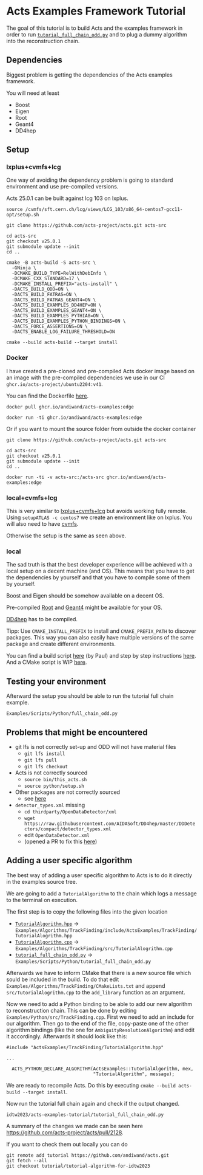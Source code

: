 # Acts Examples Framework Tutorial

The goal of this tutorial is to build Acts and the examples framework in order to run [`tutorial_full_chain_odd.py`](tutorial_full_chain_odd.py) and to plug a dummy algorithm into the reconstruction chain.

## Dependencies

Biggest problem is getting the dependencies of the Acts examples framework.

You will need at least

- Boost
- Eigen
- Root
- Geant4
- DD4hep

## Setup

### lxplus+cvmfs+lcg

One way of avoiding the dependency problem is going to standard environment and use pre-compiled versions.

Acts 25.0.1 can be built against lcg 103 on lxplus.

```
source /cvmfs/sft.cern.ch/lcg/views/LCG_103/x86_64-centos7-gcc11-opt/setup.sh

git clone https://github.com/acts-project/acts.git acts-src

cd acts-src
git checkout v25.0.1
git submodule update --init
cd ..

cmake -B acts-build -S acts-src \
  -GNinja \
  -DCMAKE_BUILD_TYPE=RelWithDebInfo \
  -DCMAKE_CXX_STANDARD=17 \
  -DCMAKE_INSTALL_PREFIX="acts-install" \
  -DACTS_BUILD_ODD=ON \
  -DACTS_BUILD_FATRAS=ON \
  -DACTS_BUILD_FATRAS_GEANT4=ON \
  -DACTS_BUILD_EXAMPLES_DD4HEP=ON \
  -DACTS_BUILD_EXAMPLES_GEANT4=ON \
  -DACTS_BUILD_EXAMPLES_PYTHIA8=ON \
  -DACTS_BUILD_EXAMPLES_PYTHON_BINDINGS=ON \
  -DACTS_FORCE_ASSERTIONS=ON \
  -DACTS_ENABLE_LOG_FAILURE_THRESHOLD=ON

cmake --build acts-build --target install
```

### Docker

I have created a pre-cloned and pre-compiled Acts docker image based on an image with the pre-compiled dependencies we use in our CI `ghcr.io/acts-project/ubuntu2204:v41`.

You can find the Dockerfile [here](docker/Dockerfile).

```
docker pull ghcr.io/andiwand/acts-examples:edge

docker run -ti ghcr.io/andiwand/acts-examples:edge
```

Or if you want to mount the source folder from outside the docker container

```
git clone https://github.com/acts-project/acts.git acts-src

cd acts-src
git checkout v25.0.1
git submodule update --init
cd ..

docker run -ti -v acts-src:/acts-src ghcr.io/andiwand/acts-examples:edge
```

### local+cvmfs+lcg

This is very similar to [lxplus+cvmfs+lcg](#lxplus+cvmfs+lcg) but avoids working fully remote. Using `setupATLAS -c centos7` we create an environment like on lxplus. You will also need to have [cvmfs](https://cvmfs.readthedocs.io/en/stable/cpt-quickstart.html).

Otherwise the setup is the same as seen above.

### local

The sad truth is that the best developer experience will be achieved with a local setup on a decent machine (and OS). This means that you have to get the dependencies by yourself and that you have to compile some of them by yourself.

Boost and Eigen should be somehow available on a decent OS.

Pre-compiled [Root](https://root.cern/install/) and [Geant4](https://geant4.web.cern.ch/download/) might be available for your OS.

[DD4hep](https://dd4hep.web.cern.ch/dd4hep/page/installation/) has to be compiled.

Tipp: Use `CMAKE_INSTALL_PREFIX` to install and `CMAKE_PREFIX_PATH` to discover packages. This way you can also easily have multiple versions of the same package and create different environments.

You can find a build script [here](local/build_script.sh) (by Paul) and step by step instructions [here](https://codimd.web.cern.ch/s/w-7j8zXm0). And a CMake script is WIP [here](https://github.com/acts-project/ci-dependencies/pull/17).

## Testing your environment

Afterward the setup you should be able to run the tutorial full chain example.

```
Examples/Scripts/Python/full_chain_odd.py
```

## Problems that might be encountered

- git lfs is not correctly set-up and ODD will not have material files
  - `git lfs install`
  - `git lfs pull`
  - `git lfs checkout`
- Acts is not correctly sourced
  - `source bin/this_acts.sh`
  - `source python/setup.sh`
- Other packages are not correctly sourced
  - see [here](docker/profile)
- `detector_types.xml` missing
  - `cd thirdparty/OpenDataDetector/xml`
  - `wget https://raw.githubusercontent.com/AIDASoft/DD4hep/master/DDDetectors/compact/detector_types.xml`
  - edit `OpenDataDetector.xml`
  - (opened a PR to fix this [here](https://gitlab.cern.ch/acts/OpenDataDetector/-/merge_requests/65))

## Adding a user specific algorithm

The best way of adding a user specific algorithm to Acts is to do it directly in the examples source tree.

We are going to add a `TutorialAlgorithm` to the chain which logs a message to the terminal on execution.

The first step is to copy the following files into the given location

- [`TutorialAlgorithm.hpp`](https://github.com/andiwand/acts/blob/tutorial-algorithm-for-idtw2023/Examples/Algorithms/TrackFinding/include/ActsExamples/TrackFinding/TutorialAlgorithm.hpp) -> `Examples/Algorithms/TrackFinding/include/ActsExamples/TrackFinding/TutorialAlogrithm.hpp`
- [`TutorialAlgorithm.cpp`](https://github.com/andiwand/acts/blob/tutorial-algorithm-for-idtw2023/Examples/Algorithms/TrackFinding/src/TutorialAlgorithm.cpp) -> `Examples/Algorithms/TrackFinding/src/TutorialAlogrithm.cpp`
- [`tutorial_full_chain_odd.py`](https://github.com/andiwand/acts/blob/tutorial-algorithm-for-idtw2023/Examples/Scripts/Python/tutorial_full_chain_odd.py) -> `Examples/Scripts/Python/tutorial_full_chain_odd.py`

Afterwards we have to inform CMake that there is a new source file which sould be included in the build. To do that edit `Examples/Algorithms/TrackFinding/CMakeLists.txt` and append `src/TutorialAlogrithm.cpp` to the `add_library` function as an argument.

Now we need to add a Python binding to be able to add our new algorithm to reconstruction chain. This can be done by editing `Examples/Python/src/TrackFinding.cpp`. First we need to add an include for our algorithm. Then go to the end of the file, copy-paste one of the other algorithm bindings (like the one for `AmbiguityResolutionAlgorithm`) and edit it accordingly. Afterwards it should look like this:

```
#include "ActsExamples/TrackFinding/TutorialAlgorithm.hpp"

...

  ACTS_PYTHON_DECLARE_ALGORITHM(ActsExamples::TutorialAlgorithm, mex,
                                "TutorialAlgorithm", message);
```

We are ready to recompile Acts. Do this by executing `cmake --build acts-build --target install`.

Now run the tutorial full chain again and check if the output changed.

```
idtw2023/acts-examples-tutorial/tutorial_full_chain_odd.py
```

A summary of the changes we made can be seen here https://github.com/acts-project/acts/pull/2128.

If you want to check them out locally you can do

```
git remote add tutorial https://github.com/andiwand/acts.git
git fetch --all
git checkout tutorial/tutorial-algorithm-for-idtw2023
```
